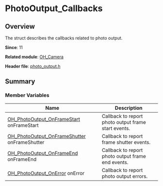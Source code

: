 # PhotoOutput_Callbacks
<!--Kit: Camera Kit-->
<!--Subsystem: Multimedia-->
<!--Owner: @qano-->
<!--Designer: @leo_ysl-->
<!--Tester: @xchaosioda-->
<!--Adviser: @w_Machine_cc-->

## Overview

The struct describes the callbacks related to photo output.

**Since**: 11

**Related module**: [OH_Camera](capi-oh-camera.md)

**Header file**: [photo_output.h](capi-photo-output-h.md)

## Summary

### Member Variables

| Name| Description|
| -- | -- |
| [OH_PhotoOutput_OnFrameStart](capi-photo-output-h.md#oh_photooutput_onframestart) onFrameStart | Callback to report photo output frame start events.|
| [OH_PhotoOutput_OnFrameShutter](capi-photo-output-h.md#oh_photooutput_onframeshutter) onFrameShutter | Callback to report frame shutter events.|
| [OH_PhotoOutput_OnFrameEnd](capi-photo-output-h.md#oh_photooutput_onframeend) onFrameEnd | Callback to report photo output frame end events.|
| [OH_PhotoOutput_OnError](capi-photo-output-h.md#oh_photooutput_onerror) onError | Callback to report photo output errors.|
